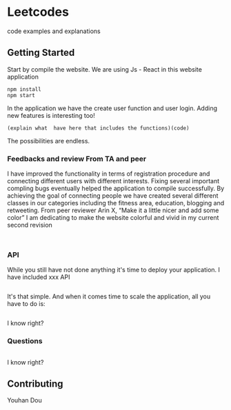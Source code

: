 # Leetcodes

code examples and explanations

## Getting Started

Start by compile the website.
We are using Js - React in this website application

```
npm install 
npm start

```

In the application we have the create user function and user login. Adding new features is interesting too!

```
(explain what  have here that includes the functions)(code)
```

The possibilities are endless.

### Feedbacks and review From TA and peer

I have improved the functionality in terms of registration procedure and connecting different users with different interests. Fixing several important compling bugs eventually helped the application to compile successfully. By achieving the goal of connecting people we have created several different classes in our categories including the fitness area, education, blogging and retweeting. From peer reviewer Arin X, “Make it a little nicer and add some color” I am dedicating to make the website colorful and vivid in my current second revision

```

```


```

```

### API

While you still have not done anything it's time to deploy your application. I have included xxx API 

```

```

It's that simple. And when it comes time to scale the application, all you have to do is:

```

```

I know right?

### Questions 



```

```

I know right?

## Contributing

Youhan Dou
